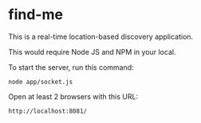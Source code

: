 # find-me
This is a real-time location-based discovery application.

This would require Node JS and NPM in your local.

To start the server, run this command:
```
node app/socket.js
```

Open at least 2 browsers with this URL:
```
http://localhost:8081/
```
